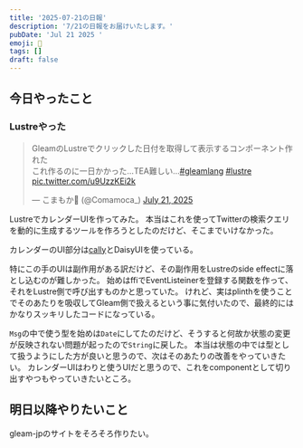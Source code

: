 ```yaml
---
title: '2025-07-21の日報'
description: '7/21の日報をお届けいたします。'
pubDate: 'Jul 21 2025 '
emoji: 🦊
tags: []
draft: false
---
```


## 今日やったこと

### Lustreやった

<blockquote class="twitter-tweet"><p lang="ja" dir="ltr">GleamのLustreでクリックした日付を取得して表示するコンポーネント作れた<br>これ作るのに一日かかった...TEA難しい...<a href="https://twitter.com/hashtag/gleamlang?src=hash&amp;ref_src=twsrc%5Etfw">#gleamlang</a> <a href="https://twitter.com/hashtag/lustre?src=hash&amp;ref_src=twsrc%5Etfw">#lustre</a> <a href="https://t.co/u9UzzKEi2k">pic.twitter.com/u9UzzKEi2k</a></p>&mdash; こまもか🦊 (@Comamoca_) <a href="https://twitter.com/Comamoca_/status/1947323337681809633?ref_src=twsrc%5Etfw">July 21, 2025</a></blockquote> <script async src="https://platform.twitter.com/widgets.js" charset="utf-8"></script>

LustreでカレンダーUIを作ってみた。
本当はこれを使ってTwitterの検索クエリを動的に生成するツールを作ろうとしたのだけど、そこまでいけなかった。

カレンダーのUI部分は[cally](https://wicky.nillia.ms/cally/)とDaisyUIを使っている。

特にこの手のUIは副作用がある訳だけど、その副作用をLustreのside
effectに落とし込むのが難しかった。
始めはffiでEventListeinerを登録する関数を作って、それをLustre側で呼び出すものかと思っていた。
けれど、実はplinthを使うことでそのあたりを吸収してGleam側で扱えるという事に気付いたので、最終的にはかなりスッキリしたコードになっている。

`Msg`の中で使う型を始めは`Date`にしてたのだけど、そうすると何故か状態の変更が反映されない問題が起ったので`String`に戻した。
本当は状態の中では型として扱うようにした方が良いと思うので、次はそのあたりの改善をやっていきたい。
カレンダーUIはわりと使うUIだと思うので、これをcomponentとして切り出すやつもやっていきたいところ。

## 明日以降やりたいこと

gleam-jpのサイトをそろそろ作りたい。
